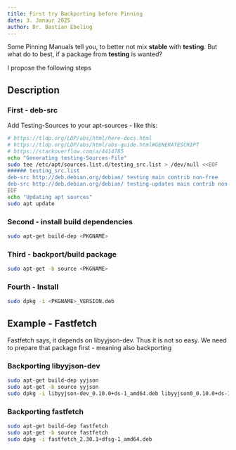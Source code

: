 ```yaml
---
title: First try Backporting before Pinning
date: 3. Janaur 2025
author: Dr. Bastian Ebeling
---
```


Some Pinning Manuals tell you, to better not mix **stable** with **testing**.
But what do to best, if a package from **testing** is wanted?

I propose the following steps

## Description

### First - deb-src

Add Testing-Sources to your apt-sources - like this:

```sh
# https://tldp.org/LDP/abs/html/here-docs.html
# https://tldp.org/LDP/abs/html/abs-guide.html#GENERATESCRIPT
# https://stackoverflow.com/a/4414785
echo "Generating testing-Sources-File"
sudo tee /etc/apt/sources.list.d/testing_src.list > /dev/null <<EOF
###### testing_src.list
deb-src http://deb.debian.org/debian/ testing main contrib non-free
deb-src http://deb.debian.org/debian/ testing-updates main contrib non-free
EOF
echo "Updating apt sources"
sudo apt update
```

### Second - install build dependencies

```sh
sudo apt-get build-dep <PKGNAME>
```

### Third - backport/build package

```sh
sudo apt-get -b source <PKGNAME>
```

### Fourth - Install

```sh
sudo dpkg -i <PKGNAME>_VERSION.deb
```

## Example - Fastfetch

Fastfetch says, it depends on libyyjson-dev.
Thus it is not so easy. We need to prepare that package first - meaning also backporting

### Backporting **libyyjson-dev**

```bash
sudo apt-get build-dep yyjson
sudo apt-get -b source yyjson
sudo dpkg -i libyyjson-dev_0.10.0+ds-1_amd64.deb libyyjson0_0.10.0+ds-1_amd64.deb
```

### Backporting fastfetch

```bash
sudo apt-get build-dep fastfetch
sudo apt-get -b source fastfetch
sudo dpkg -i fastfetch_2.30.1+dfsg-1_amd64.deb
```
